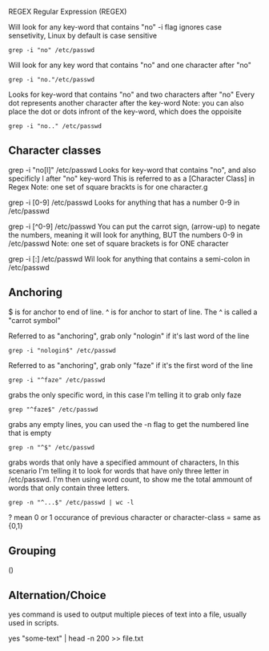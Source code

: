 REGEX
Regular Expression (REGEX)



Will look for any key-word that contains "no" 
-i flag ignores case sensetivity, Linux by default is case sensitive
```
grep -i "no" /etc/passwd
```


Will look for any key word that contains "no" and one character after "no"
```
grep -i "no."/etc/passwd
```


Looks for key-word that contains "no" and two characters after "no" Every dot represents another character after the key-word
Note: you can also place the dot or dots infront of the key-word, which does the oppoisite 
```
grep -i "no.." /etc/passwd
```




Character classes
-----------------

grep -i "no[l]" /etc/passwd 
Looks for key-word that contains "no", and also specificly l after "no" key-word
This is referred to as a [Character Class] in Regex
Note: one set of square brackts is for one character.g


grep -i [0-9] /etc/passwd
Looks for anything that has a number 0-9 in /etc/passwd 


grep -i [^0-9] /etc/passwd
You can put the carrot sign, (arrow-up) to negate the numbers, meaning it will look for anything, BUT the numbers 0-9 in /etc/passwd
Note: one set of square brackets is for ONE character


grep -i [:] /etc/passwd 
Wil look for anything that contains a semi-colon in /etc/passwd 



Anchoring
-----------
$ is for anchor to end of line.
^ is for anchor to start of line. The ^ is called a "carrot symbol"

Referred to as "anchoring", grab only "nologin" if it's last word of the line 
```
grep -i "nologin$" /etc/passwd
```


Referred to as "anchoring", grab only "faze" if it's the first word of the line 
```
grep -i "^faze" /etc/passwd
```



grabs the only specific word, in this case I'm telling it to grab only faze
```
grep "^faze$" /etc/passwd
```


grabs any empty lines, you can used the -n flag to get the numbered line that is empty 

```
grep -n "^$" /etc/passwd
```


grabs words that only have a specified ammount of characters, In this scenario I'm telling it to look for words that have only three letter in /etc/passwd. I'm then using word count, to show me the total ammount of words that only contain three letters. 

```
grep -n "^...$" /etc/passwd | wc -l
```


? mean 0 or 1 occurance of previous character or character-class = same as {0,1}

Grouping
---------
()

Alternation/Choice
------------------





yes command is used to output multiple pieces of text into a file, usually used in scripts.

yes "some-text" | head -n 200 >> file.txt